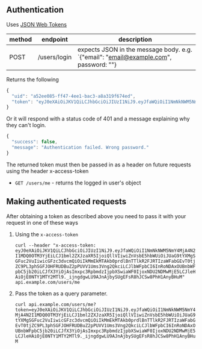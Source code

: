 ## Authentication
Uses [JSON Web Tokens](https://jwt.io/)

| method | endpoint                      | description  |
|--------|-------------------------------|------------------------------------------------------------------------------------------------------------------------------------------------------------------------------------------------|
| POST   | /users/login                  | expects JSON in the message body. e.g. `{"email": "email@example.com", password: "<the password>"}                                                                                             |

Returns the following
```javascript
{
  "uid": "a52ee085-ff47-4ee1-bac3-a8a319f674ed",
  "token": "eyJ0eXAiOiJKV1QiLCJhbGciOiJIUzI1NiJ9.eyJfaWQiOiI1NmNkNWM5NmY4MjA4N2I1MDQ0OTM3YjEiLCJ1bml2ZXJzaXR5IjoiQllVIiwiZnVsbE5hbWUiOiJUaG9tYXMgSGFuc2VuIiwicGFzc3dvcmQiOiIkMmEkMTAkb0prdlBnTTlkR2FJRTIzaWFabGEvT0tjZC9PL3phSGFJOHFRUDBuZ2pPUVV1Ums3Vng2QkciLCJlbWFpbCI6InRoNDAxOUBnbWFpbC5jb20iLCJfX3YiOjAsImxpc3RpbmdzIjpbXSwiaWF0IjoxNDU2NDMwMjE5LCJleHAiOjE0NTY1MTY2MTl9._ijngdgwLU9AJnAjbySUgEFsR8hJCSw8PhH1AnyBHuM"
}
```
Or it will respond with a status code of 401 and a message explaining why they can't login.

```javascript
{
  "success": false,
  "message": "Authentication failed. Wrong password."
}
```

The returned token must then be passed in as a header on future requests using the header x-access-token

* `GET /users/me` - returns the logged in user's object

## Making authenticated requests

After obtaining a token as described above you need to pass it with your request in one of these ways

1. Using the `x-access-token`

	`curl --header "x-access-token: eyJ0eXAiOiJKV1QiLCJhbGciOiJIUzI1NiJ9.eyJfaWQiOiI1NmNkNWM5NmY4MjA4N2I1MDQ0OTM3YjEiLCJ1bml2ZXJzaXR5IjoiQllVIiwiZnVsbE5hbWUiOiJUaG9tYXMgSGFuc2VuIiwicGFzc3dvcmQiOiIkMmEkMTAkb0prdlBnTTlkR2FJRTIzaWFabGEvT0tjZC9PL3phSGFJOHFRUDBuZ2pPUVV1Ums3Vng2QkciLCJlbWFpbCI6InRoNDAxOUBnbWFpbC5jb20iLCJfX3YiOjAsImxpc3RpbmdzIjpbXSwiaWF0IjoxNDU2NDMwMjE5LCJleHAiOjE0NTY1MTY2MTl9._ijngdgwLU9AJnAjbySUgEFsR8hJCSw8PhH1AnyBHuM" api.example.com/users/me`

2. Pass the token as a query parameter.

	`curl api.example.com/users/me?token=eyJ0eXAiOiJKV1QiLCJhbGciOiJIUzI1NiJ9.eyJfaWQiOiI1NmNkNWM5NmY4MjA4N2I1MDQ0OTM3YjEiLCJ1bml2ZXJzaXR5IjoiQllVIiwiZnVsbE5hbWUiOiJUaG9tYXMgSGFuc2VuIiwicGFzc3dvcmQiOiIkMmEkMTAkb0prdlBnTTlkR2FJRTIzaWFabGEvT0tjZC9PL3phSGFJOHFRUDBuZ2pPUVV1Ums3Vng2QkciLCJlbWFpbCI6InRoNDAxOUBnbWFpbC5jb20iLCJfX3YiOjAsImxpc3RpbmdzIjpbXSwiaWF0IjoxNDU2NDMwMjE5LCJleHAiOjE0NTY1MTY2MTl9._ijngdgwLU9AJnAjbySUgEFsR8hJCSw8PhH1AnyBHuM`
